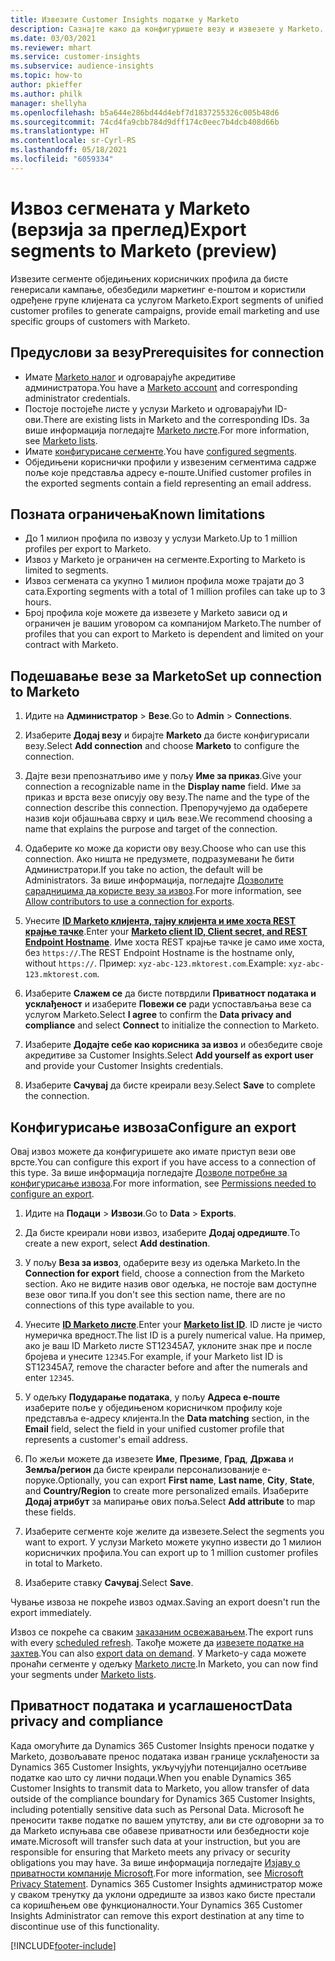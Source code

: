 ```yaml
---
title: Извезите Customer Insights податке у Marketo
description: Сазнајте како да конфигуришете везу и извезете у Marketo.
ms.date: 03/03/2021
ms.reviewer: mhart
ms.service: customer-insights
ms.subservice: audience-insights
ms.topic: how-to
author: pkieffer
ms.author: philk
manager: shellyha
ms.openlocfilehash: b5a644e286bd44d4ebf7d1837255326c005b48d6
ms.sourcegitcommit: 74cd4fa9cbb784d9dff174c0eec7b4dcb408d66b
ms.translationtype: HT
ms.contentlocale: sr-Cyrl-RS
ms.lasthandoff: 05/18/2021
ms.locfileid: "6059334"
---
```

# <a name="export-segments-to-marketo-preview"></a><span data-ttu-id="1adbd-103">Извоз сегмената у Marketo (верзија за преглед)</span><span class="sxs-lookup"><span data-stu-id="1adbd-103">Export segments to Marketo (preview)</span></span>

<span data-ttu-id="1adbd-104">Извезите сегменте обједињених корисничких профила да бисте генерисали кампање, обезбедили маркетинг е-поштом и користили одређене групе клијената са услугом Marketo.</span><span class="sxs-lookup"><span data-stu-id="1adbd-104">Export segments of unified customer profiles to generate campaigns, provide email marketing and use specific groups of customers with Marketo.</span></span>

## <a name="prerequisites-for-connection"></a><span data-ttu-id="1adbd-105">Предуслови за везу</span><span class="sxs-lookup"><span data-stu-id="1adbd-105">Prerequisites for connection</span></span>

-   <span data-ttu-id="1adbd-106">Имате [Marketo налог](https://login.marketo.com/) и одговарајуће акредитиве администратора.</span><span class="sxs-lookup"><span data-stu-id="1adbd-106">You have a [Marketo account](https://login.marketo.com/) and corresponding administrator credentials.</span></span>
-   <span data-ttu-id="1adbd-107">Постоје постојеће листе у услузи Marketo и одговарајући ID-ови.</span><span class="sxs-lookup"><span data-stu-id="1adbd-107">There are existing lists in Marketo and the corresponding IDs.</span></span> <span data-ttu-id="1adbd-108">За више информација погледајте [Marketo листе](https://docs.marketo.com/display/public/DOCS/Understanding+Static+Lists).</span><span class="sxs-lookup"><span data-stu-id="1adbd-108">For more information, see [Marketo lists](https://docs.marketo.com/display/public/DOCS/Understanding+Static+Lists).</span></span>
-   <span data-ttu-id="1adbd-109">Имате [конфигурисане сегменте](segments.md).</span><span class="sxs-lookup"><span data-stu-id="1adbd-109">You have [configured segments](segments.md).</span></span>
-   <span data-ttu-id="1adbd-110">Обједињени кориснички профили у извезеним сегментима садрже поље које представља адресу е-поште.</span><span class="sxs-lookup"><span data-stu-id="1adbd-110">Unified customer profiles in the exported segments contain a field representing an email address.</span></span>

## <a name="known-limitations"></a><span data-ttu-id="1adbd-111">Позната ограничења</span><span class="sxs-lookup"><span data-stu-id="1adbd-111">Known limitations</span></span>

- <span data-ttu-id="1adbd-112">До 1 милион профила по извозу у услузи Marketo.</span><span class="sxs-lookup"><span data-stu-id="1adbd-112">Up to 1 million profiles per export to Marketo.</span></span>
- <span data-ttu-id="1adbd-113">Извоз у Marketo је ограничен на сегменте.</span><span class="sxs-lookup"><span data-stu-id="1adbd-113">Exporting to Marketo is limited to segments.</span></span>
- <span data-ttu-id="1adbd-114">Извоз сегмената са укупно 1 милион профила може трајати до 3 сата.</span><span class="sxs-lookup"><span data-stu-id="1adbd-114">Exporting segments with a total of 1 million profiles can take up to 3 hours.</span></span> 
- <span data-ttu-id="1adbd-115">Број профила које можете да извезете у Marketo зависи од и ограничен је вашим уговором са компанијом Marketo.</span><span class="sxs-lookup"><span data-stu-id="1adbd-115">The number of profiles that you can export to Marketo is dependent and limited on your contract with Marketo.</span></span>

## <a name="set-up-connection-to-marketo"></a><span data-ttu-id="1adbd-116">Подешавање везе за Marketo</span><span class="sxs-lookup"><span data-stu-id="1adbd-116">Set up connection to Marketo</span></span>

1. <span data-ttu-id="1adbd-117">Идите на **Администратор** > **Везе**.</span><span class="sxs-lookup"><span data-stu-id="1adbd-117">Go to **Admin** > **Connections**.</span></span>

1. <span data-ttu-id="1adbd-118">Изаберите **Додај везу** и бирајте **Marketo** да бисте конфигурисали везу.</span><span class="sxs-lookup"><span data-stu-id="1adbd-118">Select **Add connection** and choose **Marketo** to configure the connection.</span></span>

1. <span data-ttu-id="1adbd-119">Дајте вези препознатљиво име у пољу **Име за приказ**.</span><span class="sxs-lookup"><span data-stu-id="1adbd-119">Give your connection a recognizable name in the **Display name** field.</span></span> <span data-ttu-id="1adbd-120">Име за приказ и врста везе описују ову везу.</span><span class="sxs-lookup"><span data-stu-id="1adbd-120">The name and the type of the connection describe this connection.</span></span> <span data-ttu-id="1adbd-121">Препоручујемо да одаберете назив који објашњава сврху и циљ везе.</span><span class="sxs-lookup"><span data-stu-id="1adbd-121">We recommend choosing a name that explains the purpose and target of the connection.</span></span>

1. <span data-ttu-id="1adbd-122">Одаберите ко може да користи ову везу.</span><span class="sxs-lookup"><span data-stu-id="1adbd-122">Choose who can use this connection.</span></span> <span data-ttu-id="1adbd-123">Ако ништа не предузмете, подразумевани ће бити Администратори.</span><span class="sxs-lookup"><span data-stu-id="1adbd-123">If you take no action, the default will be Administrators.</span></span> <span data-ttu-id="1adbd-124">За више информација, погледајте [Дозволите сарадницима да користе везу за извоз](connections.md#allow-contributors-to-use-a-connection-for-exports).</span><span class="sxs-lookup"><span data-stu-id="1adbd-124">For more information, see [Allow contributors to use a connection for exports](connections.md#allow-contributors-to-use-a-connection-for-exports).</span></span>

1. <span data-ttu-id="1adbd-125">Унесите **[ID Marketo клијента, тајну клијента и име хоста REST крајње тачке](https://developers.marketo.com/rest-api/authentication/)**.</span><span class="sxs-lookup"><span data-stu-id="1adbd-125">Enter your **[Marketo client ID, Client secret, and REST Endpoint Hostname](https://developers.marketo.com/rest-api/authentication/)**.</span></span> <span data-ttu-id="1adbd-126">Име хоста REST крајње тачке је само име хоста, без `https://`.</span><span class="sxs-lookup"><span data-stu-id="1adbd-126">The REST Endpoint Hostname is the hostname only, without `https://`.</span></span> <span data-ttu-id="1adbd-127">Пример: `xyz-abc-123.mktorest.com`.</span><span class="sxs-lookup"><span data-stu-id="1adbd-127">Example: `xyz-abc-123.mktorest.com`.</span></span> 

1. <span data-ttu-id="1adbd-128">Изаберите **Слажем се** да бисте потврдили **Приватност података и усклађеност** и изаберите **Повежи се** ради успостављања везе са услугом Marketo.</span><span class="sxs-lookup"><span data-stu-id="1adbd-128">Select **I agree** to confirm the **Data privacy and compliance** and select **Connect** to initialize the connection to Marketo.</span></span>

1. <span data-ttu-id="1adbd-129">Изаберите **Додајте себе као корисника за извоз** и обезбедите своје акредитиве за Customer Insights.</span><span class="sxs-lookup"><span data-stu-id="1adbd-129">Select **Add yourself as export user** and provide your Customer Insights credentials.</span></span>

1. <span data-ttu-id="1adbd-130">Изаберите **Сачувај** да бисте креирали везу.</span><span class="sxs-lookup"><span data-stu-id="1adbd-130">Select **Save** to complete the connection.</span></span>

## <a name="configure-an-export"></a><span data-ttu-id="1adbd-131">Конфигурисање извоза</span><span class="sxs-lookup"><span data-stu-id="1adbd-131">Configure an export</span></span>

<span data-ttu-id="1adbd-132">Овај извоз можете да конфигуришете ако имате приступ вези ове врсте.</span><span class="sxs-lookup"><span data-stu-id="1adbd-132">You can configure this export if you have access to a connection of this type.</span></span> <span data-ttu-id="1adbd-133">За више информација погледајте [Дозволе потребне за конфигурисање извоза](export-destinations.md#set-up-a-new-export).</span><span class="sxs-lookup"><span data-stu-id="1adbd-133">For more information, see [Permissions needed to configure an export](export-destinations.md#set-up-a-new-export).</span></span>

1. <span data-ttu-id="1adbd-134">Идите на **Подаци** > **Извози**.</span><span class="sxs-lookup"><span data-stu-id="1adbd-134">Go to **Data** > **Exports**.</span></span>

1. <span data-ttu-id="1adbd-135">Да бисте креирали нови извоз, изаберите **Додај одредиште**.</span><span class="sxs-lookup"><span data-stu-id="1adbd-135">To create a new export, select **Add destination**.</span></span>

1. <span data-ttu-id="1adbd-136">У пољу **Веза за извоз**, одаберите везу из одељка Marketo.</span><span class="sxs-lookup"><span data-stu-id="1adbd-136">In the **Connection for export** field, choose a connection from the Marketo section.</span></span> <span data-ttu-id="1adbd-137">Ако не видите назив овог одељка, не постоје вам доступне везе овог типа.</span><span class="sxs-lookup"><span data-stu-id="1adbd-137">If you don't see this section name, there are no connections of this type available to you.</span></span>

1. <span data-ttu-id="1adbd-138">Унесите **[ID Marketo листе](https://docs.marketo.com/display/public/DOCS/Understanding+Static+Lists)**.</span><span class="sxs-lookup"><span data-stu-id="1adbd-138">Enter your **[Marketo list ID](https://docs.marketo.com/display/public/DOCS/Understanding+Static+Lists)**.</span></span> <span data-ttu-id="1adbd-139">ID листе је чисто нумеричка вредност.</span><span class="sxs-lookup"><span data-stu-id="1adbd-139">The list ID is a purely numerical value.</span></span> <span data-ttu-id="1adbd-140">На пример, ако је ваш ID Marketo листе ST12345A7, уклоните знак пре и после бројева и унесите `12345`.</span><span class="sxs-lookup"><span data-stu-id="1adbd-140">For example, if your Marketo list ID is ST12345A7, remove the character before and after the numerals and enter `12345`.</span></span> 

1. <span data-ttu-id="1adbd-141">У одељку **Подударање података**, у пољу **Адреса е-поште** изаберите поље у обједињеном корисничком профилу које представља е-адресу клијента.</span><span class="sxs-lookup"><span data-stu-id="1adbd-141">In the **Data matching** section, in the **Email** field, select the field in your unified customer profile that represents a customer's email address.</span></span> 

1. <span data-ttu-id="1adbd-142">По жељи можете да извезете **Име**, **Презиме**, **Град**, **Држава** и **Земља/регион** да бисте креирали персонализованије е-поруке.</span><span class="sxs-lookup"><span data-stu-id="1adbd-142">Optionally, you can export **First name**, **Last name**, **City**, **State**, and **Country/Region**  to create more personalized emails.</span></span> <span data-ttu-id="1adbd-143">Изаберите **Додај атрибут** за мапирање ових поља.</span><span class="sxs-lookup"><span data-stu-id="1adbd-143">Select **Add attribute** to map these fields.</span></span>

1. <span data-ttu-id="1adbd-144">Изаберите сегменте које желите да извезете.</span><span class="sxs-lookup"><span data-stu-id="1adbd-144">Select the segments you want to export.</span></span> <span data-ttu-id="1adbd-145">У услузи Marketo можете укупно извести до 1 милион корисничких профила.</span><span class="sxs-lookup"><span data-stu-id="1adbd-145">You can export up to 1 million customer profiles in total to Marketo.</span></span>

1. <span data-ttu-id="1adbd-146">Изаберите ставку **Сачувај**.</span><span class="sxs-lookup"><span data-stu-id="1adbd-146">Select **Save**.</span></span>

<span data-ttu-id="1adbd-147">Чување извоза не покреће извоз одмах.</span><span class="sxs-lookup"><span data-stu-id="1adbd-147">Saving an export doesn't run the export immediately.</span></span>

<span data-ttu-id="1adbd-148">Извоз се покреће са сваким [заказаним освежавањем](system.md#schedule-tab).</span><span class="sxs-lookup"><span data-stu-id="1adbd-148">The export runs with every [scheduled refresh](system.md#schedule-tab).</span></span> <span data-ttu-id="1adbd-149">Такође можете да [извезете податке на захтев](export-destinations.md#run-exports-on-demand).</span><span class="sxs-lookup"><span data-stu-id="1adbd-149">You can also [export data on demand](export-destinations.md#run-exports-on-demand).</span></span> <span data-ttu-id="1adbd-150">У Marketo-у сада можете пронаћи сегменте у одељку [Marketo листе](https://docs.marketo.com/display/public/DOCS/Understanding+Static+Lists).</span><span class="sxs-lookup"><span data-stu-id="1adbd-150">In Marketo, you can now find your segments under [Marketo lists](https://docs.marketo.com/display/public/DOCS/Understanding+Static+Lists).</span></span>


## <a name="data-privacy-and-compliance"></a><span data-ttu-id="1adbd-151">Приватност података и усаглашеност</span><span class="sxs-lookup"><span data-stu-id="1adbd-151">Data privacy and compliance</span></span>

<span data-ttu-id="1adbd-152">Када омогућите да Dynamics 365 Customer Insights преноси податке у Marketo, дозвољавате пренос података изван границе усклађености за Dynamics 365 Customer Insights, укључујући потенцијално осетљиве податке као што су лични подаци.</span><span class="sxs-lookup"><span data-stu-id="1adbd-152">When you enable Dynamics 365 Customer Insights to transmit data to Marketo, you allow transfer of data outside of the compliance boundary for Dynamics 365 Customer Insights, including potentially sensitive data such as Personal Data.</span></span> <span data-ttu-id="1adbd-153">Microsoft ће преносити такве податке по вашем упутству, али ви сте одговорни за то да Marketo испуњава све обавезе приватности или безбедности које имате.</span><span class="sxs-lookup"><span data-stu-id="1adbd-153">Microsoft will transfer such data at your instruction, but you are responsible for ensuring that Marketo meets any privacy or security obligations you may have.</span></span> <span data-ttu-id="1adbd-154">За више информација погледајте [Изјаву о приватности компаније Microsoft](https://go.microsoft.com/fwlink/?linkid=396732).</span><span class="sxs-lookup"><span data-stu-id="1adbd-154">For more information, see [Microsoft Privacy Statement](https://go.microsoft.com/fwlink/?linkid=396732).</span></span>
<span data-ttu-id="1adbd-155">Dynamics 365 Customer Insights администратор може у сваком тренутку да уклони одредиште за извоз како бисте престали са коришћењем ове функционалности.</span><span class="sxs-lookup"><span data-stu-id="1adbd-155">Your Dynamics 365 Customer Insights Administrator can remove this export destination at any time to discontinue use of this functionality.</span></span>


[!INCLUDE[footer-include](../includes/footer-banner.md)]
